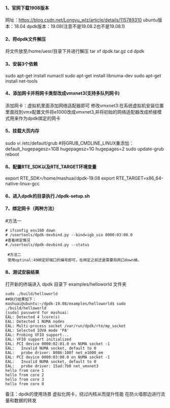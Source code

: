 #### 1、官网下载1908版本
网址：https://blog.csdn.net/Longyu_wlz/article/details/115789310
ubuntu版本：18.04
dpdk版本：19.08(注意不是19.08.2也不是19.08.1)

#### 2、将dpdk文件解压
将文件放至/home/uesr/目录下并进行解压
  tar xf dpdk.tar.gz
  cd dpdk
#### 3、安装3个依赖
sudo apt-get install numactl
sudo apt-get install libnuma-dev
sudo apt-get install net-tools
#### 4、添加网卡并将网卡类型改成vmxnet3(支持多队列网卡)
添加网卡：虚拟机里面添加网络适配器即可
修改vmxnet3:在系统虚拟机安装位置里面找到vmx配置文件将e1000改成vmxnet3,并将初始的网络适配器改成桥接模式用来作为dpdk绑定的网卡
#### 5、挂载大页内存
sudo vi /etc/default/grub 
#将GRUB_CMDLINE_LINUX重添加：default_hugepagesz=1GB hugepagesz=1G hugepages=2
sudo update-grub
reboot
#### 6、配置RTE_SDK以及RTE_TARGET环境变量
export RTE_SDK=/home/mashuai/dpdk-19.08
export RTE_TARGET=x86_64-native-linux-gcc
#### 6、进入dpdk的目录执行./dpdk-setup.sh
#### 7、绑定网卡（两种方法）
#方法一
```
# ifconfig ens160 down
# /usertools/dpdk-devbind.py --bind=igb_uio 0000:03:00.0
#查看绑定情况
#./usertools/dpdk-devbind.py --status    

 #方法二
 使用optinal:49绑定好端口的编号即可，在绑定之前还是需要将网口down掉。
```
#### 8、测试安装结果
打开新的终端进入 dpdk 目录下 examples/helloworld 文件夹
```make
sudo ./build/helloworld
##执行结果如下：
mashuai@ubuntu:~/dpdk-19.08/examples/helloworld$ sudo ./build/helloworld 
[sudo] password for mashuai: 
EAL: Detected 4 lcore(s)
EAL: Detected 1 NUMA nodes
EAL: Multi-process socket /var/run/dpdk/rte/mp_socket
EAL: Selected IOVA mode 'PA'
EAL: Probing VFIO support...
EAL: VFIO support initialized
EAL: PCI device 0000:02:01.0 on NUMA socket -1
EAL:   Invalid NUMA socket, default to 0
EAL:   probe driver: 8086:100f net_e1000_em
EAL: PCI device 0000:03:00.0 on NUMA socket -1
EAL:   Invalid NUMA socket, default to 0
EAL:   probe driver: 15ad:7b0 net_vmxnet3
hello from core 1
hello from core 2
hello from core 3
hello from core 0
```
备注：dpdk的使用场景
虚拟化网卡，绕过内核从而提升性能
在防火墙那边进行流量和数据的转发







